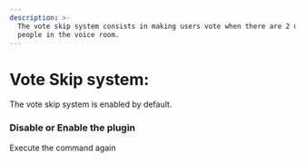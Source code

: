 ```yaml
---
description: >-
  The vote skip system consists in making users vote when there are 2 or more
  people in the voice room.
---
```


# Vote Skip system:

The vote skip system is enabled by default.

### Disable or Enable the plugin

Execute the command again